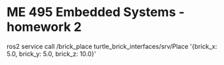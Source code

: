 # ME 495 Embedded Systems - homework 2


ros2 service call /brick_place turtle_brick_interfaces/srv/Place '{brick_x: 5.0, brick_y: 5.0, brick_z: 10.0}'
